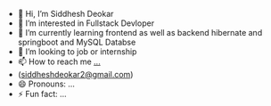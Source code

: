 - 👋 Hi, I’m Siddhesh Deokar
- 👀 I’m interested in Fullstack Devloper
- 🌱 I’m currently learning frontend as well as backend hibernate and springboot and MySQL Databse
- 💞️ I’m looking to job or internship
- 📫 How to reach me [...](https://www.linkedin.com/in/siddhesh-deokar-a8925b211/)
- (siddheshdeokar2@gmail.com)  
- 😄 Pronouns: ...
- ⚡ Fun fact: ...

<!---
sid9657/sid9657 is a ✨ special ✨ repository because its `README.md` (this file) appears on your GitHub profile.
You can click the Preview link to take a look at your changes.
--->
